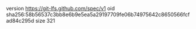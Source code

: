 version https://git-lfs.github.com/spec/v1
oid sha256:58b56537c3bb8e6b9e5ea5a29197709fe06b74975642c8650566fcfad84c295d
size 321

